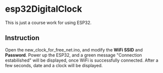 # esp32DigitalClock

This is just a course work for using ESP32.
## Instruction
Open the new_clock_for_free_net.ino, and modify the **WiFi SSID** and **Password**. Power up the ESP32, and a green message "Connection estabilished" will be displayed, once WiFi is successfully connected. After a few seconds, date and a clock will be displayed.

